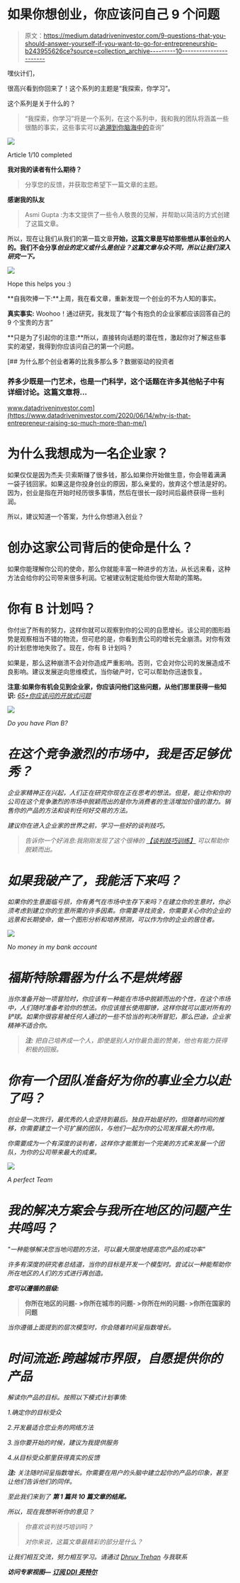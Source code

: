 # 如果你想创业，你应该问自己 9 个问题

> 原文：<https://medium.datadriveninvestor.com/9-questions-that-you-should-answer-yourself-if-you-want-to-go-for-entrepreneurship-b243955626ce?source=collection_archive---------10----------------------->

嘿伙计们，

很高兴看到你回来了！这个系列的主题是“我探索，你学习”。

这个系列是关于什么的？

> “我探索，你学习”将是一个系列，在这个系列中，我和我的团队将涵盖一些很酷的事实，这些事实可以[追溯到你脑海中的](https://www.drillitdown.com/)查询”

![](img/f26e70b79fff798b2971e9b6cfb34eb4.png)

Article 1/10 completed

**我对我的读者有什么期待？**

> 分享您的反馈，并获取您希望下一篇文章的主题。

**感谢我的队友**

> Asmi Gupta :为本文提供了一些令人敬畏的见解，并帮助以简洁的方式创建了这篇文章。

所以，现在让我们从我们的第一篇文章**开始，这篇文章是写给那些想从事创业的人的。我们不会分享*创业的定义或什么是创业？这篇文章与众不同，所以让我们深入研究一下。***

![](img/c57c385157aaddd09edc6a033cd6393b.png)

Hope this helps you :)

**自我吹捧一下:**上周，我在看文章，重新发现一个创业的不为人知的事实。

**真实事实:** Woohoo！通过研究，我发现了“每个有抱负的企业家都应该回答自己的 9 个宝贵的方言”

**只是为了引起你的注意:**所以，直接转向话题的潜在性，激起你对了解这些事实的渴望，我得到你应该问自己的第一个问题。

[](https://www.datadriveninvestor.com/2020/06/14/why-is-that-entrepreneur-raising-so-much-more-than-me/) [## 为什么那个创业者筹的比我多那么多？数据驱动的投资者

### 养多少既是一门艺术，也是一门科学，这个话题在许多其他帖子中有详细讨论。这篇文章将…

www.datadriveninvestor.com](https://www.datadriveninvestor.com/2020/06/14/why-is-that-entrepreneur-raising-so-much-more-than-me/) 

# 为什么我想成为一名企业家？

如果仅仅是因为杰夫·贝索斯赚了很多钱，那么如果你开始做生意，你会带着满满一袋子钱回家。如果这是你投身创业的原因，那么亲爱的，放弃这个想法是好的。因为，创业是指在开始时经历很多事情，然后在很长一段时间后最终获得一些利润。

所以，建议知道一个答案，为什么你想进入创业？

# 创办这家公司背后的使命是什么？

如果你能理解你公司的使命，那么你就能丰富一种进步的方法，从长远来看，这种方法会给你的公司带来很多利润。它被建议制定能给你很大帮助的策略。

# 你有 B 计划吗？

你付出了所有的努力，这样你就可以观察到你的公司的自愿增长。该公司的图形趋势是观察相当不错的物流，但可悲的是，你看到贵公司的增长完全崩溃。对你有效的计划悲惨地失败了。现在，你有 B 计划吗？

如果是，那么这种崩溃不会对你造成严重影响。否则，它会对你公司的发展造成不良影响。建议发展逆向思维模式，当你破产时，它可以帮助你迅速恢复。

**注意:如果你有机会见到企业家，你应该问他们这些问题，从他们那里获得一些知识:** [*65+你应该问的开放式问题*](https://www.drillitdown.com/open-ended-questions-to-ask-from-leaders/)

*![](img/9e75cb5625771e4f1178192fe714537a.png)*

*Do you have Plan B?*

# *在这个竞争激烈的市场中，我是否足够优秀？*

*企业家精神正在兴起，人们正在研究你现在正在思考的想法。但是，能让你和你的公司在这个竞争激烈的市场中脱颖而出的是你为消费者的生活增加价值的潜力。销售你的产品的方法和谈判任何好交易的方法。*

*建议你在进入企业家的世界之前，学习一些好的谈判技巧。*

> **告诉你一个好消息:我刚刚发现了这个很棒的* [*【谈判技巧训练】*](https://www.drillitdown.com/negotiation-skills-training/) *可以帮助你脱颖而出。**

# *如果我破产了，我能活下来吗？*

*如果你的生意面临亏损，你有勇气在市场中生存下来吗？在建立你的生意时，你必须考虑到建立你的生意所需的许多因素。你需要寻找资金，你需要关心你的企业的远景和长期使命，做一个图形分析和培养预测，可以作为你的企业的居住者。*

*![](img/e3080400fd4e35001d574402cf25b8cf.png)*

*No money in my bank account*

# *福斯特除霜器为什么不是烘烤器*

*当你准备开始一项冒险时，你应该有一种能在市场中脱颖而出的个性，在这个市场中，人们随时准备考验你的想法。你应该擅长使用脚镣，这样你就可以面对所有的铲球。如果你很容易被任何人通过的一些不恰当的判决所冒犯，那么巴迪，企业家精神不适合你。*

> ***注:** *把自己培养成一个人，即使是别人对你最负面的赞美，他也有能力获得积极的回报。**

# *你有一个团队准备好为你的事业全力以赴了吗？*

*创业是一次旅行，最优秀的人会坚持到最后。独自开始是好的，但随着时间的推移，你需要建立一个可扩展的团队，与他们一起为你的公司发挥最大的作用。*

*你需要成为一个有深度的谈判者，这样你才能策划一个完美的方式来发展一个团队，为你的公司带来最大的成果。*

*![](img/a5453137a6bc0bb432a545ed56cd824b.png)*

*A perfect Team*

# *我的解决方案会与我所在地区的问题产生共鸣吗？*

*"*一种能够解决您当地问题的方法，可以最大限度地提高您产品的成功率"**

*许多有深度的研究者总结道，当你的目标是开发一个模型时。尝试以一种能帮助你所在地区的人们的方式进行再创造。*

***您可以遵循的层级:***

> **你所在地区的问题- >你所在城市的问题- >你所在州的问题- >你所在国家的问题**

*当你遵循上面提到的层次模型时，你会随着时间呈指数增长。*

# *时间流逝:跨越城市界限，自愿提供你的产品*

*解读你产品的目标。按照以下模式计划事情:*

*1.确定你的目标受众*

*2.开发最适合您业务的网络方法*

*3.当你要开始的时候，建议为我提供服务*

*4.从目标受众那里获得真实的反馈*

***注:** *关注随时间呈指数增长。你需要在用户的头脑中建立起你的产品的印象，甚至让他们告诉他们的同伴。**

*至此我们来到了 ***第 1 篇共 10 篇文章的结尾。****

*所以，现在我想听听你的意见？*

> *你喜欢谈判技巧培训吗？*
> 
> *对你来说，这篇文章最精彩的部分是什么？*

*让我们相互交流，努力相互学习。请通过 [Dhruv Trehan](https://twitter.com/dhruvtrehan45) 与我联系*

***访问专家视图—** [**订阅 DDI 英特尔**](https://datadriveninvestor.com/ddi-intel)*